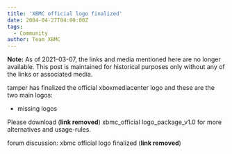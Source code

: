 ```yaml
---
title: 'XBMC official logo finalized'
date: 2004-04-27T04:00:00Z
tags:
  - Community
author: Team XBMC
---
```

**Note:** As of 2021-03-07, the links and media mentioned here are no longer available. This post is maintained for historical purposes only without any of the links or associated media.

tamper has finalized the official xboxmediacenter logo and these are the two main logos: 

* missing logos
 
 
Please download (__link removed__) xbmc\_official logo\_package\_v1.0 for more alternatives and usage-rules.

 forum discussion: xbmc official logo finalized (__link removed__)

 